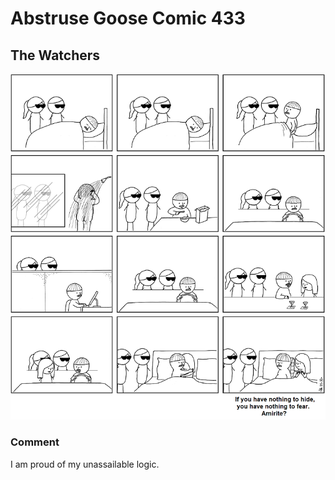 # Abstruse Goose Comic 433
## The Watchers

![image](comics/missing_the_point.png)
### Comment
I am proud of my unassailable logic.
